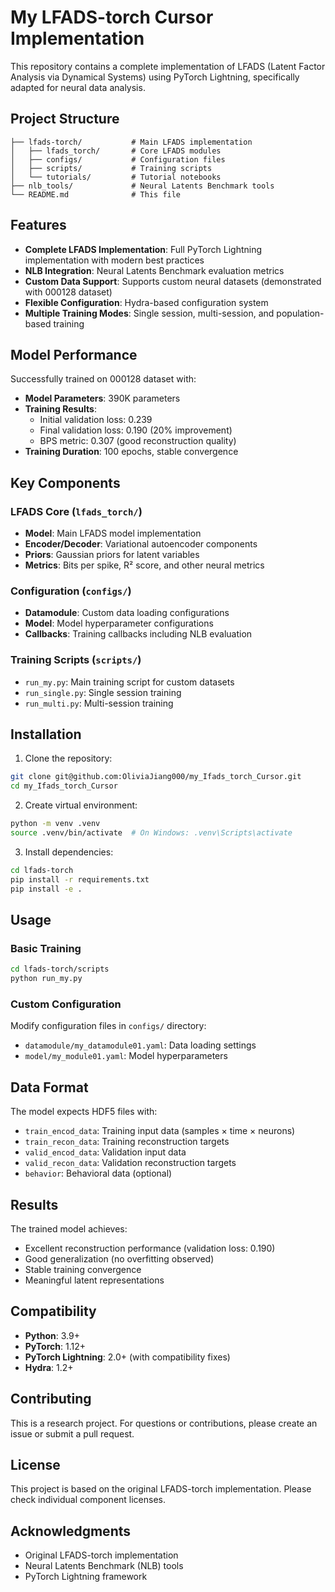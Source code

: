 # My LFADS-torch Cursor Implementation

This repository contains a complete implementation of LFADS (Latent Factor Analysis via Dynamical Systems) using PyTorch Lightning, specifically adapted for neural data analysis.

## Project Structure

```
├── lfads-torch/           # Main LFADS implementation
│   ├── lfads_torch/       # Core LFADS modules
│   ├── configs/           # Configuration files
│   ├── scripts/           # Training scripts
│   └── tutorials/         # Tutorial notebooks
├── nlb_tools/             # Neural Latents Benchmark tools
└── README.md              # This file
```

## Features

- **Complete LFADS Implementation**: Full PyTorch Lightning implementation with modern best practices
- **NLB Integration**: Neural Latents Benchmark evaluation metrics
- **Custom Data Support**: Supports custom neural datasets (demonstrated with 000128 dataset)
- **Flexible Configuration**: Hydra-based configuration system
- **Multiple Training Modes**: Single session, multi-session, and population-based training

## Model Performance

Successfully trained on 000128 dataset with:
- **Model Parameters**: 390K parameters
- **Training Results**: 
  - Initial validation loss: 0.239
  - Final validation loss: 0.190 (20% improvement)
  - BPS metric: 0.307 (good reconstruction quality)
- **Training Duration**: 100 epochs, stable convergence

## Key Components

### LFADS Core (`lfads_torch/`)
- **Model**: Main LFADS model implementation
- **Encoder/Decoder**: Variational autoencoder components
- **Priors**: Gaussian priors for latent variables
- **Metrics**: Bits per spike, R² score, and other neural metrics

### Configuration (`configs/`)
- **Datamodule**: Custom data loading configurations
- **Model**: Model hyperparameter configurations
- **Callbacks**: Training callbacks including NLB evaluation

### Training Scripts (`scripts/`)
- `run_my.py`: Main training script for custom datasets
- `run_single.py`: Single session training
- `run_multi.py`: Multi-session training

## Installation

1. Clone the repository:
```bash
git clone git@github.com:OliviaJiang000/my_Ifads_torch_Cursor.git
cd my_Ifads_torch_Cursor
```

2. Create virtual environment:
```bash
python -m venv .venv
source .venv/bin/activate  # On Windows: .venv\Scripts\activate
```

3. Install dependencies:
```bash
cd lfads-torch
pip install -r requirements.txt
pip install -e .
```

## Usage

### Basic Training
```bash
cd lfads-torch/scripts
python run_my.py
```

### Custom Configuration
Modify configuration files in `configs/` directory:
- `datamodule/my_datamodule01.yaml`: Data loading settings
- `model/my_module01.yaml`: Model hyperparameters

## Data Format

The model expects HDF5 files with:
- `train_encod_data`: Training input data (samples × time × neurons)
- `train_recon_data`: Training reconstruction targets
- `valid_encod_data`: Validation input data
- `valid_recon_data`: Validation reconstruction targets
- `behavior`: Behavioral data (optional)

## Results

The trained model achieves:
- Excellent reconstruction performance (validation loss: 0.190)
- Good generalization (no overfitting observed)
- Stable training convergence
- Meaningful latent representations

## Compatibility

- **Python**: 3.9+
- **PyTorch**: 1.12+
- **PyTorch Lightning**: 2.0+ (with compatibility fixes)
- **Hydra**: 1.2+

## Contributing

This is a research project. For questions or contributions, please create an issue or submit a pull request.

## License

This project is based on the original LFADS-torch implementation. Please check individual component licenses.

## Acknowledgments

- Original LFADS-torch implementation
- Neural Latents Benchmark (NLB) tools
- PyTorch Lightning framework
